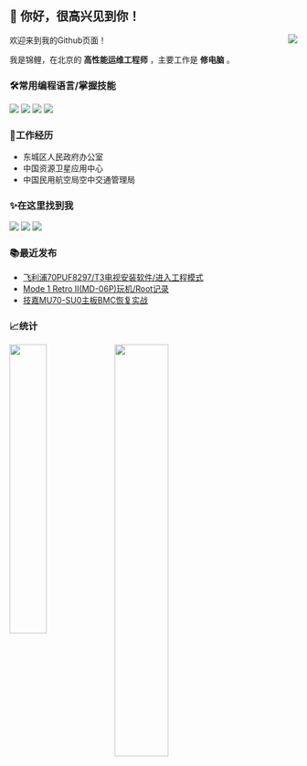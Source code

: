 
## 👋 你好，很高兴见到你！

<img align="right" src="https://0w0.in/wp-content/uploads/2021/01/SPMax-smal.png"/>

欢迎来到我的Github页面！

我是锦鲤，在北京的 **高性能运维工程师** ，主要工作是 **修电脑** 。

### 🛠常用编程语言/掌握技能

![](https://img.shields.io/badge/Python-3.10-blue?style=for-the-badge&logo=Python&logoColor=white)
![](https://img.shields.io/badge/Android-Java-orange?style=for-the-badge&logo=android&logoColor=white)
![](https://img.shields.io/badge/PHP-7-9cf?style=for-the-badge&logo=Php&logoColor=white)
![](https://img.shields.io/badge/RHCE-210%E2%80%94124%E2%80%94376-red?style=for-the-badge&logo=redhat&logoColor=white)

### 👔工作经历

 - 东城区人民政府办公室
 - 中国资源卫星应用中心
 - 中国民用航空局空中交通管理局

### ✨在这里找到我

[![](https://img.shields.io/badge/Telegram-@gugufan-blue?style=for-the-badge&logo=telegram&logoColor=white)](https://t.me/gugufan)
[![](https://img.shields.io/badge/Email-swpqianmst@hotmail.com-green?style=for-the-badge&logoColor=white)](mailto:swpqianmst@hotmail.com)
[![](https://img.shields.io/badge/%E9%94%A6%E9%B2%A4%E5%9C%B0%E7%90%83%E7%A0%94%E7%A9%B6%E9%99%A2-0w0.in-pink?style=for-the-badge&logo=wordpress&logoColor=white)](https://0w0.in/)

### 📚最近发布

- [飞利浦70PUF8297/T3电视安装软件/进入工程模式](https://0w0.in/2024/05/16/fei-li-pu-70puf8297-t3-dian-shi-an-zhuang-ruan-jian-jin-ru/)
- [Mode 1 Retro II(MD-06P)玩机/Root记录](https://0w0.in/2023/11/14/mode-1-retro-ii-md06p-wan-ji-root-ji-lu/)
- [技嘉MU70-SU0主板BMC恢复实战](https://0w0.in/2023/02/27/jjmzbbhfsz/)

### 📈统计

<a href="https://github.com/NekoLines?tab=repositories"><img align="left" width="36%" src="https://github-readme-stats.vercel.app/api/top-langs/?username=nekolines&hide=css,html&layout=compact&theme=buefy&count_private=true"/></a>
<a href="https://github.com/NekoLines"><img width="43%" src="https://github-readme-stats.vercel.app/api?username=nekolines&show_icons=true&theme=buefy&count_private=true"/></a>

